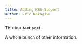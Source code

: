 ```yaml
---
title: Adding RSS Support
author: Eric Nakagawa
---
```


This is a test post.

A whole bunch of other information.
